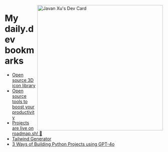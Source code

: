 
<a href="https://app.daily.dev/JavanXU"><img align="right" src="https://api.daily.dev/devcards/e45a150971844cd6959a94bb94e861ea.png?r=quw" width="400" alt="Javan Xu's Dev Card"/></a>

# My daily.dev bookmarks
<!-- daily.dev BOOKMARKS:START -->
- [Open source 3D icon library](https://app.daily.dev/posts/HJFaMmvJQ?utm_source=rss&utm_medium=bookmarks&utm_campaign=6ueXw3FRNQzpNtewCDbI6)
- [Open source tools to boost your productivity](https://app.daily.dev/posts/HUUQlEsoT?utm_source=rss&utm_medium=bookmarks&utm_campaign=6ueXw3FRNQzpNtewCDbI6)
- [Projects are live on roadmap.sh! 🥳](https://app.daily.dev/posts/yDmdoxrLi?utm_source=rss&utm_medium=bookmarks&utm_campaign=6ueXw3FRNQzpNtewCDbI6)
- [Tailwind Generator](https://app.daily.dev/posts/8v5ZX5TeY?utm_source=rss&utm_medium=bookmarks&utm_campaign=6ueXw3FRNQzpNtewCDbI6)
- [3 Ways of Building Python Projects using GPT-4o](https://app.daily.dev/posts/DKx2EcgqE?utm_source=rss&utm_medium=bookmarks&utm_campaign=6ueXw3FRNQzpNtewCDbI6)
<!-- daily.dev BOOKMARKS:END -->
